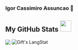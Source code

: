### Igor Cassimiro Assuncao 👋
##  My GitHub Stats <img src = "https://i.pinimg.com/originals/65/c4/f4/65c4f452571be1261e9c623f7da488ac.gif" width = 35px> 
 
 <div id="scores" >
   <img display="flex" align="center" src="https://github-readme-stats.anuraghazra1.vercel.app/api?username=igor-c-assuncao&show_icons=true" />
   <img align="center" display="flex" src="https://github-readme-streak-stats.herokuapp.com/?user=igor-c-assuncao" alt="Gift's LangStat" />
  

</div>




<!-- GitHub section: END -->
